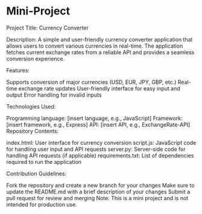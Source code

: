 # Mini-Project

Project Title: Currency Converter

Description: A simple and user-friendly currency converter application that allows users to convert various currencies in real-time. The application fetches current exchange rates from a reliable API and provides a seamless conversion experience.

Features:

Supports conversion of major currencies (USD, EUR, JPY, GBP, etc.)
Real-time exchange rate updates
User-friendly interface for easy input and output
Error handling for invalid inputs

Technologies Used:

Programming language: [insert language, e.g., JavaScript]
Framework: [insert framework, e.g., Express]
API: [insert API, e.g., ExchangeRate-API]
Repository Contents:

index.html: User interface for currency conversion
script.js: JavaScript code for handling user input and API requests
server.py: Server-side code for handling API requests (if applicable)
requirements.txt: List of dependencies required to run the application

Contribution Guidelines:

Fork the repository and create a new branch for your changes
Make sure to update the README.md with a brief description of your changes
Submit a pull request for review and merging
Note: This is a mini project and is not intended for production use.
